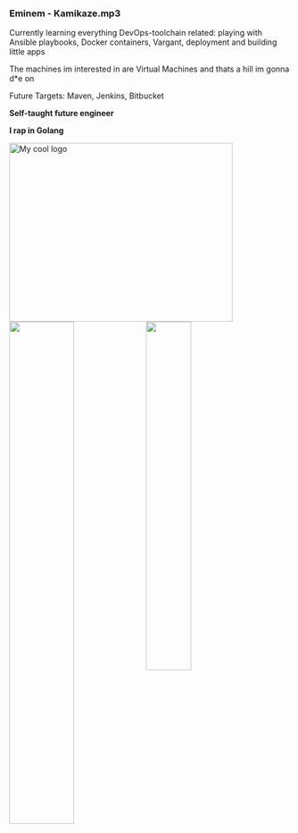 
### Eminem - Kamikaze.mp3

Currently learning everything DevOps-toolchain related: playing with Ansible playbooks, Docker containers, Vargant, deployment and building little apps 

The machines im interested in are Virtual Machines and thats a hill im gonna d*e on 

Future Targets: Maven, Jenkins, Bitbucket


<b> Self-taught future engineer </b>

<b> I rap in Golang </b>

<img src="https://i.imgflip.com/3si37c.jpg" alt="My cool logo" height= "320" width="400"/>


<img align = "left" width = "48%" src = "https://github-readme-stats.vercel.app/api?username=heykamikaze&show_icons=true&theme=tokyonight" />
<img align = "left" width = "40%" src = "https://github-readme-stats.vercel.app/api/top-langs/?username=heykamikaze&layout=compact&theme=tokyonight" /> 
